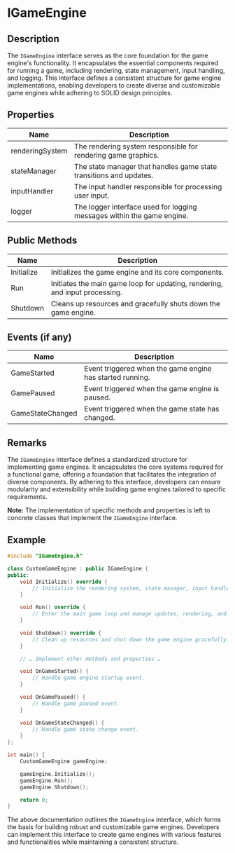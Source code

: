 # IGameEngine

## Description

The `IGameEngine` interface serves as the core foundation for the game engine's functionality. It encapsulates the essential components required for running a game, including rendering, state management, input handling, and logging. This interface defines a consistent structure for game engine implementations, enabling developers to create diverse and customizable game engines while adhering to SOLID design principles.

## Properties

| **Name**        | **Description**                                                        |
| --------------- | ---------------------------------------------------------------------- |
| renderingSystem | The rendering system responsible for rendering game graphics.          |
| stateManager    | The state manager that handles game state transitions and updates.     |
| inputHandler    | The input handler responsible for processing user input.               |
| logger          | The logger interface used for logging messages within the game engine. |

## Public Methods

| **Name**   | **Description**                                                             |
| ---------- | --------------------------------------------------------------------------- |
| Initialize | Initializes the game engine and its core components.                        |
| Run        | Initiates the main game loop for updating, rendering, and input processing. |
| Shutdown   | Cleans up resources and gracefully shuts down the game engine.              |

## Events (if any)

| **Name**               | **Description**                                                                               |
|------------------------|-----------------------------------------------------------------------------------------------|
| GameStarted            | Event triggered when the game engine has started running.                                     |
| GamePaused             | Event triggered when the game engine is paused.                                               |
| GameStateChanged       | Event triggered when the game state has changed.                                              |

## Remarks

The `IGameEngine` interface defines a standardized structure for implementing game engines. It encapsulates the core systems required for a functional game, offering a foundation that facilitates the integration of diverse components. By adhering to this interface, developers can ensure modularity and extensibility while building game engines tailored to specific requirements.

**Note:** The implementation of specific methods and properties is left to concrete classes that implement the `IGameEngine` interface.

## Example

```cpp
#include "IGameEngine.h"

class CustomGameEngine : public IGameEngine {
public:
    void Initialize() override {
        // Initialize the rendering system, state manager, input handler, logger, etc.
    }

    void Run() override {
        // Enter the main game loop and manage updates, rendering, and input.
    }

    void Shutdown() override {
        // Clean up resources and shut down the game engine gracefully.
    }

    // … Implement other methods and properties …

    void OnGameStarted() {
        // Handle game engine startup event.
    }

    void OnGamePaused() {
        // Handle game paused event.
    }

    void OnGameStateChanged() {
        // Handle game state change event.
    }
};

int main() {
    CustomGameEngine gameEngine;

    gameEngine.Initialize();
    gameEngine.Run();
    gameEngine.Shutdown();

    return 0;
}
```

The above documentation outlines the `IGameEngine` interface, which forms the basis for building robust and customizable game engines. Developers can implement this interface to create game engines with various features and functionalities while maintaining a consistent structure.
